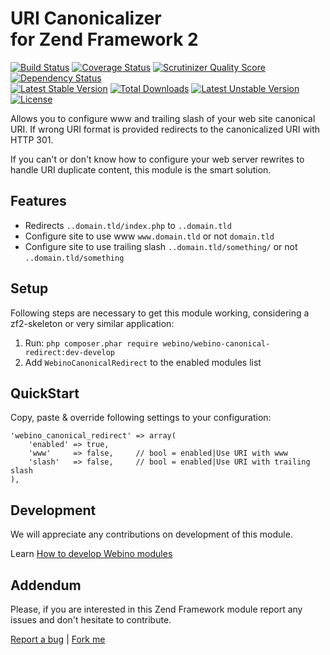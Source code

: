 # URI Canonicalizer <br /> for Zend Framework 2

[![Build Status](https://secure.travis-ci.org/webino/WebinoCanonicalRedirect.png?branch=develop)](http://travis-ci.org/webino/WebinoCanonicalRedirect "Develop Build Status")
[![Coverage Status](https://coveralls.io/repos/webino/WebinoCanonicalRedirect/badge.png?branch=develop)](https://coveralls.io/r/webino/WebinoCanonicalRedirect?branch=develop "Develop Coverage Status")
[![Scrutinizer Quality Score](https://scrutinizer-ci.com/g/webino/WebinoCanonicalRedirect/badges/quality-score.png?b=develop)](https://scrutinizer-ci.com/g/webino/WebinoCanonicalRedirect/?branch=develop  "Quality Score")
[![Dependency Status](https://www.versioneye.com/user/projects/52a19caa632bac3bd6000040/badge.png)](https://www.versioneye.com/user/projects/52a19caa632bac3bd6000040 "Develop Dependency Status")
<br />
[![Latest Stable Version](https://poser.pugx.org/webino/webino-canonical-redirect/v/stable.png)](https://packagist.org/packages/webino/webino-canonical-redirect "Latest Stable Version")
[![Total Downloads](https://poser.pugx.org/webino/webino-canonical-redirect/downloads.png)](https://packagist.org/packages/webino/webino-canonical-redirect "Total Downloads")
[![Latest Unstable Version](https://poser.pugx.org/webino/webino-canonical-redirect/v/unstable.png)](https://packagist.org/packages/webino/webino-canonical-redirect "Latest Unstable Version")
[![License](https://poser.pugx.org/webino/webino-canonical-redirect/license.svg)](https://packagist.org/packages/webino/webino-canonical-redirect)


  Allows you to configure www and trailing slash of your web site canonical URI. If wrong URI format is provided redirects to the canonicalized URI with HTTP 301.

  If you can't or don't know how to configure your web server rewrites to handle URI duplicate content, this module is the smart solution.

## Features

  - Redirects `..domain.tld/index.php` to `..domain.tld`
  - Configure site to use www  `www.domain.tld` or not `domain.tld`
  - Configure site to use trailing slash `..domain.tld/something/` or not `..domain.tld/something`

## Setup

  Following steps are necessary to get this module working, considering a zf2-skeleton or very similar application:

  1. Run: `php composer.phar require webino/webino-canonical-redirect:dev-develop`
  3. Add `WebinoCanonicalRedirect` to the enabled modules list

## QuickStart

Copy, paste & override following settings to your configuration:

    'webino_canonical_redirect' => array(
        'enabled' => true,
        'www'     => false,     // bool = enabled|Use URI with www
        'slash'   => false,     // bool = enabled|Use URI with trailing slash
    ),

## Development

We will appreciate any contributions on development of this module.

Learn [How to develop Webino modules](https://github.com/webino/Webino/wiki/How-to-develop-Webino-module)

## Addendum

  Please, if you are interested in this Zend Framework module report any issues and don't hesitate to contribute.

[Report a bug](https://github.com/webino/WebinoCanonicalRedirect/issues) | [Fork me](https://github.com/webino/WebinoCanonicalRedirect)

